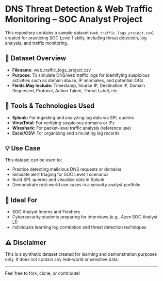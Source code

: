 # DNS Threat Detection & Web Traffic Monitoring – SOC Analyst Project

This repository contains a sample dataset (`web_traffic_logs_project.csv`) created for practicing SOC Level 1 skills, including threat detection, log analysis, and traffic monitoring.

## 📄 Dataset Overview

- **Filename:** web_traffic_logs_project.csv  
- **Purpose:** To simulate DNS/web traffic logs for identifying suspicious activities such as domain abuse, IP anomalies, and potential IOCs.
- **Fields May Include:** Timestamp, Source IP, Destination IP, Domain Requested, Protocol, Action Taken, Threat Label, etc.

## 🔧 Tools & Technologies Used

- **Splunk:** For ingesting and analyzing log data via SPL queries  
- **VirusTotal:** For verifying suspicious domains or IPs  
- **Wireshark:** For packet-level traffic analysis (reference use)  
- **Excel/CSV:** For organizing and simulating log records

## 💡 Use Case

This dataset can be used to:
- Practice detecting malicious DNS requests or domains
- Simulate alert triaging for SOC Level 1 scenarios
- Build SPL queries and visualize data in Splunk
- Demonstrate real-world use cases in a security analyst portfolio

## 🎯 Ideal For

- SOC Analyst Interns and Freshers  
- Cybersecurity students preparing for interviews (e.g., Azen SOC Analyst L1)  
- Individuals learning log correlation and threat detection techniques

## ⚠️ Disclaimer

This is a synthetic dataset created for learning and demonstration purposes only. It does not contain any real-world or sensitive data.

---

Feel free to fork, clone, or contribute!

